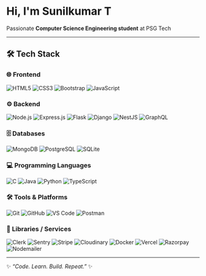 # Hi, I'm Sunilkumar T  

Passionate **Computer Science Engineering student** at PSG Tech  

---

## 🛠️ Tech Stack  

### 🌐 Frontend  
![HTML5](https://img.shields.io/badge/-HTML5-E34F26?logo=html5&logoColor=white&style=flat) ![CSS3](https://img.shields.io/badge/-CSS3-1572B6?logo=css3&logoColor=white&style=flat) ![Bootstrap](https://img.shields.io/badge/-Bootstrap-7952B3?logo=bootstrap&logoColor=white&style=flat) ![JavaScript](https://img.shields.io/badge/-JavaScript-F7DF1E?logo=javascript&logoColor=black&style=flat)  

### ⚙️ Backend  
![Node.js](https://img.shields.io/badge/-Node.js-339933?logo=node.js&logoColor=white&style=flat) ![Express.js](https://img.shields.io/badge/-Express.js-000000?logo=express&logoColor=white&style=flat) ![Flask](https://img.shields.io/badge/-Flask-000000?logo=flask&logoColor=white&style=flat) ![Django](https://img.shields.io/badge/-Django-092E20?logo=django&logoColor=white&style=flat) ![NestJS](https://img.shields.io/badge/-NestJS-E0234E?logo=nestjs&logoColor=white&style=flat)  ![GraphQL](https://img.shields.io/badge/-GraphQL-E10098?logo=graphql&logoColor=white&style=flat)

### 🗄️ Databases  
![MongoDB](https://img.shields.io/badge/-MongoDB-47A248?logo=mongodb&logoColor=white&style=flat) ![PostgreSQL](https://img.shields.io/badge/-PostgreSQL-4169E1?logo=postgresql&logoColor=white&style=flat) ![SQLite](https://img.shields.io/badge/-SQLite-003B57?logo=sqlite&logoColor=white&style=flat)  

### 💻 Programming Languages  
![C](https://img.shields.io/badge/-C-A8B9CC?logo=c&logoColor=black&style=flat) ![Java](https://img.shields.io/badge/-Java-007396?logo=java&logoColor=white&style=flat) ![Python](https://img.shields.io/badge/-Python-3776AB?logo=python&logoColor=white&style=flat) ![TypeScript](https://img.shields.io/badge/-TypeScript-3178C6?logo=typescript&logoColor=white&style=flat)  

### 🛠️ Tools & Platforms  
![Git](https://img.shields.io/badge/-Git-F05032?logo=git&logoColor=white&style=flat) ![GitHub](https://img.shields.io/badge/-GitHub-181717?logo=github&logoColor=white&style=flat) ![VS Code](https://img.shields.io/badge/-VS%20Code-007ACC?logo=visual-studio-code&logoColor=white&style=flat) ![Postman](https://img.shields.io/badge/-Postman-FF6C37?logo=postman&logoColor=white&style=flat)  

### 🧩 Libraries / Services  
![Clerk](https://img.shields.io/badge/-Clerk-3B82F6?logo=clerk&logoColor=white&style=flat) ![Sentry](https://img.shields.io/badge/-Sentry-362D59?logo=sentry&logoColor=white&style=flat) ![Stripe](https://img.shields.io/badge/-Stripe-635BFF?logo=stripe&logoColor=white&style=flat) ![Cloudinary](https://img.shields.io/badge/-Cloudinary-3448C5?logo=cloudinary&logoColor=white&style=flat) ![Docker](https://img.shields.io/badge/-Docker-2496ED?logo=docker&logoColor=white&style=flat) ![Vercel](https://img.shields.io/badge/-Vercel-000000?logo=vercel&logoColor=white&style=flat) ![Razorpay](https://img.shields.io/badge/-Razorpay-02042B?logo=razorpay&logoColor=3395FF&style=flat) ![Nodemailer](https://img.shields.io/badge/-Nodemailer-339933?logo=gmail&logoColor=white&style=flat)  

---

✨ *“Code. Learn. Build. Repeat.”* ✨
